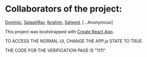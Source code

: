 # Collaborators of the project: 
[Dominic](https://github.com/Decryptus007/),
[SplashRay](https://github.com/splashray/),
[Ibrahim](https://github.com/stopbegging95),
[Saheed](https://github.com/DevSeedorf),
[...Anonymous]

This project was bootstrapped with [Create React App](https://github.com/facebook/create-react-app).

TO ACCESS THE NORMAL UI, CHANGE THE APP.js STATE TO TRUE

THE CODE FOR THE VERIFICATION PAGE IS "1111"